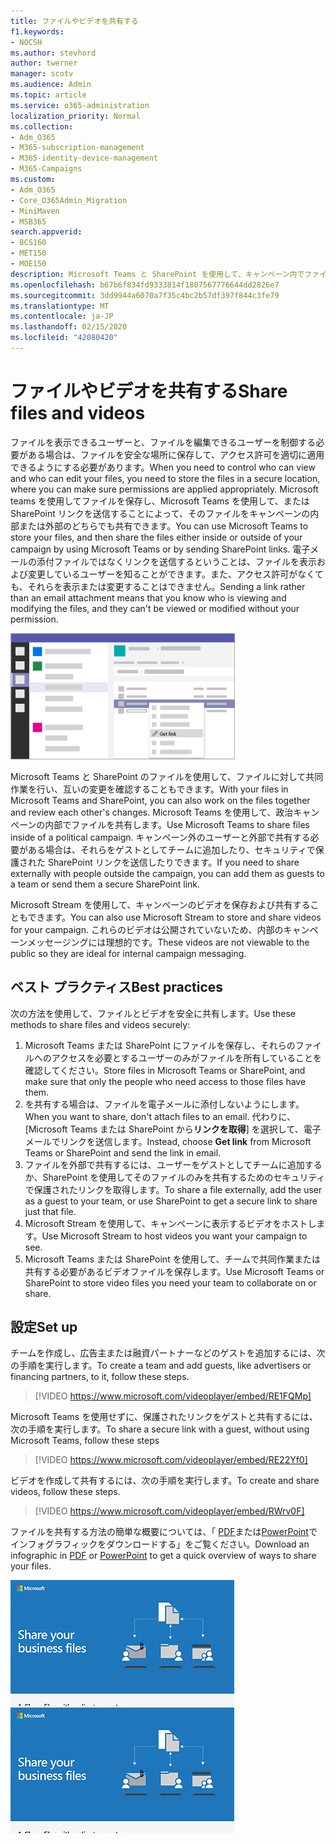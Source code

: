 ```yaml
---
title: ファイルやビデオを共有する
f1.keywords:
- NOCSH
ms.author: stevhord
author: twerner
manager: scotv
ms.audience: Admin
ms.topic: article
ms.service: o365-administration
localization_priority: Normal
ms.collection:
- Adm_O365
- M365-subscription-management
- M365-identity-device-management
- M365-Campaigns
ms.custom:
- Adm_O365
- Core_O365Admin_Migration
- MiniMaven
- MSB365
search.appverid:
- BCS160
- MET150
- MOE150
description: Microsoft Teams と SharePoint を使用して、キャンペーン内でファイルとビデオを共有できます。
ms.openlocfilehash: b67b6f834fd9333814f1807567776644dd2826e7
ms.sourcegitcommit: 3dd9944a6070a7f35c4bc2b57df397f844c3fe79
ms.translationtype: MT
ms.contentlocale: ja-JP
ms.lasthandoff: 02/15/2020
ms.locfileid: "42080420"
---
```

# <a name="share-files-and-videos"></a><span data-ttu-id="63be8-103">ファイルやビデオを共有する</span><span class="sxs-lookup"><span data-stu-id="63be8-103">Share files and videos</span></span>

<span data-ttu-id="63be8-104">ファイルを表示できるユーザーと、ファイルを編集できるユーザーを制御する必要がある場合は、ファイルを安全な場所に保存して、アクセス許可を適切に適用できるようにする必要があります。</span><span class="sxs-lookup"><span data-stu-id="63be8-104">When you need to control who can view and who can edit your files, you need to store the files in a secure location, where you can make sure permissions are applied appropriately.</span></span> <span data-ttu-id="63be8-105">Microsoft teams を使用してファイルを保存し、Microsoft Teams を使用して、または SharePoint リンクを送信することによって、そのファイルをキャンペーンの内部または外部のどちらでも共有できます。</span><span class="sxs-lookup"><span data-stu-id="63be8-105">You can use Microsoft Teams to store your files, and then share the files either inside or outside of your campaign by using Microsoft Teams or by sending SharePoint links.</span></span> <span data-ttu-id="63be8-106">電子メールの添付ファイルではなくリンクを送信するということは、ファイルを表示および変更しているユーザーを知ることができます。また、アクセス許可がなくても、それらを表示または変更することはできません。</span><span class="sxs-lookup"><span data-stu-id="63be8-106">Sending a link rather than an email attachment means that you know who is viewing and modifying the files, and they can't be viewed or modified without your permission.</span></span> 

![[ファイル] タブを表示し、メニューの [リンクの取得] を表示する Microsoft Teams ウィンドウの図](../media/m365-democracy-teams-sharefiles.png)

<span data-ttu-id="63be8-108">Microsoft Teams と SharePoint のファイルを使用して、ファイルに対して共同作業を行い、互いの変更を確認することもできます。</span><span class="sxs-lookup"><span data-stu-id="63be8-108">With your files in Microsoft Teams and SharePoint, you can also work on the files together and review each other's changes.</span></span> <span data-ttu-id="63be8-109">Microsoft Teams を使用して、政治キャンペーンの内部でファイルを共有します。</span><span class="sxs-lookup"><span data-stu-id="63be8-109">Use Microsoft Teams to share files inside of a political campaign.</span></span> <span data-ttu-id="63be8-110">キャンペーン外のユーザーと外部で共有する必要がある場合は、それらをゲストとしてチームに追加したり、セキュリティで保護された SharePoint リンクを送信したりできます。</span><span class="sxs-lookup"><span data-stu-id="63be8-110">If you need to share externally with people outside the campaign, you can add them as guests to a team or send them a secure SharePoint link.</span></span>

<span data-ttu-id="63be8-111">Microsoft Stream を使用して、キャンペーンのビデオを保存および共有することもできます。</span><span class="sxs-lookup"><span data-stu-id="63be8-111">You can also use Microsoft Stream to store and share videos for your campaign.</span></span> <span data-ttu-id="63be8-112">これらのビデオは公開されていないため、内部のキャンペーンメッセージングには理想的です。</span><span class="sxs-lookup"><span data-stu-id="63be8-112">These videos are not viewable to the public so they are ideal for internal campaign messaging.</span></span>

## <a name="best-practices"></a><span data-ttu-id="63be8-113">ベスト プラクティス</span><span class="sxs-lookup"><span data-stu-id="63be8-113">Best practices</span></span>

<span data-ttu-id="63be8-114">次の方法を使用して、ファイルとビデオを安全に共有します。</span><span class="sxs-lookup"><span data-stu-id="63be8-114">Use these methods to share files and videos securely:</span></span>

1. <span data-ttu-id="63be8-115">Microsoft Teams または SharePoint にファイルを保存し、それらのファイルへのアクセスを必要とするユーザーのみがファイルを所有していることを確認してください。</span><span class="sxs-lookup"><span data-stu-id="63be8-115">Store files in Microsoft Teams or SharePoint, and make sure that only the people who need access to those files have them.</span></span> 
2. <span data-ttu-id="63be8-116">を共有する場合は、ファイルを電子メールに添付しないようにします。</span><span class="sxs-lookup"><span data-stu-id="63be8-116">When you want to share, don't attach files to an email.</span></span> <span data-ttu-id="63be8-117">代わりに、[Microsoft Teams または SharePoint から**リンクを取得**] を選択して、電子メールでリンクを送信します。</span><span class="sxs-lookup"><span data-stu-id="63be8-117">Instead, choose **Get link** from Microsoft Teams or SharePoint and send the link in email.</span></span>
3. <span data-ttu-id="63be8-118">ファイルを外部で共有するには、ユーザーをゲストとしてチームに追加するか、SharePoint を使用してそのファイルのみを共有するためのセキュリティで保護されたリンクを取得します。</span><span class="sxs-lookup"><span data-stu-id="63be8-118">To share a file externally, add the user as a guest to your team, or use SharePoint to get a secure link to share just that file.</span></span>
4. <span data-ttu-id="63be8-119">Microsoft Stream を使用して、キャンペーンに表示するビデオをホストします。</span><span class="sxs-lookup"><span data-stu-id="63be8-119">Use Microsoft Stream to host videos you want your campaign to see.</span></span> 
5. <span data-ttu-id="63be8-120">Microsoft Teams または SharePoint を使用して、チームで共同作業または共有する必要があるビデオファイルを保存します。</span><span class="sxs-lookup"><span data-stu-id="63be8-120">Use Microsoft Teams or SharePoint to store video files you need your team to collaborate on or share.</span></span>

 
## <a name="set-up"></a><span data-ttu-id="63be8-121">設定</span><span class="sxs-lookup"><span data-stu-id="63be8-121">Set up</span></span>

<span data-ttu-id="63be8-122">チームを作成し、広告主または融資パートナーなどのゲストを追加するには、次の手順を実行します。</span><span class="sxs-lookup"><span data-stu-id="63be8-122">To create a team and add guests, like advertisers or financing partners, to it, follow these steps.</span></span>

> [!VIDEO https://www.microsoft.com/videoplayer/embed/RE1FQMp]

<span data-ttu-id="63be8-123">Microsoft Teams を使用せずに、保護されたリンクをゲストと共有するには、次の手順を実行します。</span><span class="sxs-lookup"><span data-stu-id="63be8-123">To share a secure link with a guest, without using Microsoft Teams, follow these steps</span></span>

> [!VIDEO https://www.microsoft.com/videoplayer/embed/RE22Yf0]

<span data-ttu-id="63be8-124">ビデオを作成して共有するには、次の手順を実行します。</span><span class="sxs-lookup"><span data-stu-id="63be8-124">To create and share videos, follow these steps.</span></span>

> [!VIDEO https://www.microsoft.com/videoplayer/embed/RWrv0F]

<span data-ttu-id="63be8-125">ファイルを共有する方法の簡単な概要については、「 [PDF](https://go.microsoft.com/fwlink/?linkid=2079435)または[PowerPoint](https://go.microsoft.com/fwlink/?linkid=2079438)でインフォグラフィックをダウンロードする」をご覧ください。</span><span class="sxs-lookup"><span data-stu-id="63be8-125">Download an infographic in [PDF](https://go.microsoft.com/fwlink/?linkid=2079435) or [PowerPoint](https://go.microsoft.com/fwlink/?linkid=2079438) to get a quick overview of ways to share your files.</span></span>

<span data-ttu-id="63be8-126">[![別のユーザーとファイルを共有する図](../media/ShareYourfiles-thumb-358x201.png)](https://go.microsoft.com/fwlink/?linkid=2079435)</span><span class="sxs-lookup"><span data-stu-id="63be8-126">[![An illustration of sharing files with different users](../media/ShareYourfiles-thumb-358x201.png)](https://go.microsoft.com/fwlink/?linkid=2079435)</span></span>
